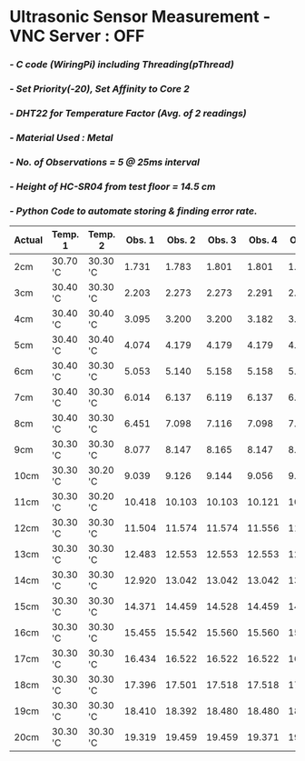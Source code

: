 # **Ultrasonic Sensor Measurement - VNC Server : OFF**
### *- C code (WiringPi) including Threading(pThread)*
### *- Set Priority(-20), Set Affinity to Core 2*
### *- DHT22 for Temperature Factor (Avg. of 2 readings)*
### *- Material Used : Metal*
### *- No. of Observations = 5 @ 25ms interval*
### *- Height of HC-SR04 from test floor = 14.5 cm*
### *- Python Code to automate storing & finding error rate.*

Actual | Temp. 1 | Temp. 2 | Obs. 1 | Obs. 2 | Obs. 3 | Obs. 4 | Obs. 5 | Repeat Count | Repeat Value | Error Rate
---- | ---- | ---- | ---- | ---- | ---- | ---- | ----| ---- | ---- | ---- 
 2cm | 30.70 'C | 30.30 'C | 1.731 | 1.783 | 1.801 | 1.801 | 1.783 | 2 | 1.800 | -0.2
 3cm | 30.40 'C | 30.30 'C | 2.203 | 2.273 | 2.273 | 2.291 | 2.273 | 3 | 2.273 | -0.727
 4cm | 30.40 'C | 30.40 'C | 3.095 | 3.200 | 3.200 | 3.182 | 3.148 | 2 | 3.199 | -0.801
 5cm | 30.40 'C | 30.40 'C | 4.074 | 4.179 | 4.179 | 4.179 | 4.162 | 3 | 4.179 | -0.821
 6cm | 30.40 'C | 30.30 'C | 5.053 | 5.140 | 5.158 | 5.158 | 5.140 | 2 | 5.157 | -0.843
 7cm | 30.40 'C | 30.30 'C | 6.014 | 6.137 | 6.119 | 6.137 | 6.119 | 2 | 6.136 | -0.864
 8cm | 30.40 'C | 30.30 'C | 6.451 | 7.098 | 7.116 | 7.098 | 7.116 | 2 | 7.098 | -0.902
 9cm | 30.30 'C | 30.30 'C | 8.077 | 8.147 | 8.165 | 8.147 | 8.147 | 3 | 8.147 | -0.853
 10cm | 30.30 'C | 30.20 'C | 9.039 | 9.126 | 9.144 | 9.056 | 9.144 | 2 | 9.143 | -0.857
 11cm | 30.30 'C | 30.20 'C | 10.418 | 10.103 | 10.103 | 10.121 | 10.540 | 2 | 10.103 | -0.897
 12cm | 30.30 'C | 30.30 'C | 11.504 | 11.574 | 11.574 | 11.556 | 11.591 | 2 | 11.573 | -0.427
 13cm | 30.30 'C | 30.30 'C | 12.483 | 12.553 | 12.553 | 12.553 | 12.553 | 4 | 12.552 | -0.448
 14cm | 30.30 'C | 30.30 'C | 12.920 | 13.042 | 13.042 | 13.042 | 13.025 | 3 | 13.042 | -0.958
 15cm | 30.30 'C | 30.30 'C | 14.371 | 14.459 | 14.528 | 14.459 | 14.441 | 2 | 14.458 | -0.542
 16cm | 30.30 'C | 30.30 'C | 15.455 | 15.542 | 15.560 | 15.560 | 15.560 | 3 | 15.559 | -0.441
 17cm | 30.30 'C | 30.30 'C | 16.434 | 16.522 | 16.522 | 16.522 | 16.539 | 3 | 16.521 | -0.479
 18cm | 30.30 'C | 30.30 'C | 17.396 | 17.501 | 17.518 | 17.518 | 17.518 | 3 | 17.518 | -0.482
 19cm | 30.30 'C | 30.30 'C | 18.410 | 18.392 | 18.480 | 18.480 | 18.078 | 2 | 18.479 | -0.521
 20cm | 30.30 'C | 30.30 'C | 19.319 | 19.459 | 19.459 | 19.371 | 19.459 | 3 | 19.458 | -0.542
 